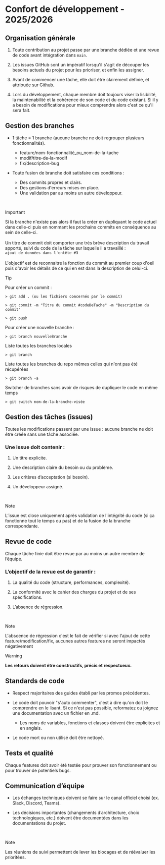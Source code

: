 # Confort de développement - 2025/2026

## Organisation générale
1. Toute contribution au projet passe par une branche dédiée et une revue de code avant intégration dans `main`.

2. Les issues GitHub sont un impératif lorsqu'il s'agit de découper les besoins actuels du projet pour les prioriser, et enfin les assigner.

3. Avant de commencer une tâche, elle doit être clairement définie, et attribuée sur Github.

4. Lors du développement, chaque membre doit toujours viser la lisibilité, la maintenabilité et la cohérence de son code et du code existant. Si il y a besoin de modifications pour mieux comprendre alors c'est ce qu'il sera fait.

## Gestion des branches

   - 1 tâche = 1 branche (aucune branche ne doit regrouper plusieurs fonctionnalités).
     - feature/nom-fonctionnalité_ou_nom-de-la-tache
     - modif/titre-de-la-modif
     - fix/description-bug

   - Toute fusion de branche doit satisfaire ces conditions :
     - Des commits propres et clairs.
     - Des gestions d'erreurs mises en place.
     - Une validation par au moins un autre développeur. 

<br>

>[!IMPORTANT]
> Si la branche n'existe pas alors il faut la créer en dupliquant le code actuel dans celle-ci puis en nommant les prochains commits en conséquence au sein de celle-ci.<br><br>
> Un titre de commit doit comporter une très brève description du travail apporté, suivi du code de la tâche sur laquelle il a travaillé :<br>
> `ajout de données dans l'entête #3`<br><br>
> L'objectif est de reconnaitre la fonction du commit au premier coup d'oeil puis d'avoir les détails de ce qui en est dans la description de celui-ci.<br>

>[!TIP]
> Pour créer un commit :
> ```git
> > git add . (ou les fichiers concernés par le commit)
>
> > git commit -m "Titre du commit #codeDeTache" -m "Description du commit"
>
> > git push
>```
>
> Pour créer une nouvelle branche :
> 
>```git
> > git branch nouvelleBranche
>```
> Liste toutes les branches locales
>```git
> > git branch
>```
> Liste toutes les branches du repo mêmes celles qui n'ont pas été récupérées
>```git
> > git branch -a
>```
> Switcher de branches sans avoir de risques de dupliquer le code en même temps
>```git
> > git switch nom-de-la-branche-visée
>```

## Gestion des tâches (issues)
Toutes les modifications passent par une issue : aucune branche ne doit être créée sans une tâche associée.

### Une issue doit contenir :

1. Un titre explicite.

2. Une description claire du besoin ou du problème.

3. Les critères d’acceptation (si besoin).

4. Un développeur assigné.

<br>

>[!NOTE]
>L’issue est close uniquement après validation de l'intégrité du code (si ça fonctionne tout le temps ou pas) et de la fusion de la branche correspondante.

## Revue de code
Chaque tâche finie doit être revue par au moins un autre membre de l’équipe.

### L’objectif de la revue est de garantir :

1. La qualité du code (structure, performances, complexité).

2. La conformité avec le cahier des charges du projet et de ses spécifications.

3. L’absence de régression.

<br>

>[!NOTE]
> L'abscence de régression c'est le fait de vérifier si avec l'ajout de cette feature/modification/fix, aucunes autres features ne seront impactés négativement

>[!WARNING]
>**Les retours doivent être constructifs, précis et respectueux.**

## Standards de code
- Respect majoritaires des guides établi par les promos précédentes.

- Le code doit pouvoir "s'auto commenter", c'est à dire qu'on doit le comprendre en le lisant. Si ce n'est pas possible, reformatez ou joignez une documentation avec un fichier en .md.

  - Les noms de variables, fonctions et classes doivent être explicites et en anglais.

- Le code mort ou non utilisé doit être nettoyé.

## Tests et qualité
Chaque features doit avoir été testée pour prouver son fonctionnement ou pour trouver de potentiels bugs.

## Communication d’équipe
- Les échanges techniques doivent se faire sur le canal officiel choisi (ex. Slack, Discord, Teams).

- Les décisions importantes (changements d’architecture, choix technologiques, etc.) doivent être documentées dans les documentations du projet.

<br>

>[!NOTE]
> Les réunions de suivi permettent de lever les blocages et de réévaluer les prioritées.